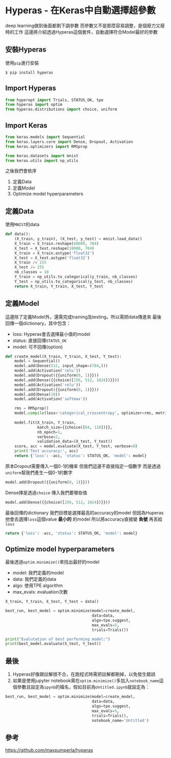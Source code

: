 # Hyperas - 在Keras中自動選擇超參數
deep learning做到後面都剩下調參數
而參數又不是那麼容易調整，是個廢力又廢時的工作
這邊將介紹透過Hyperas這個套件，自動選擇符合Model最好的參數

## 安裝Hyperas
使用`pip`進行安裝

```
$ pip install hyperas
```

## Import Hyperas

```python
from hyperopt import Trials, STATUS_OK, tpe
from hyperas import optim
from hyperas.distributions import choice, uniform
```

## Import Keras
```python
from keras.models import Sequential
from keras.layers.core import Dense, Dropout, Activation
from keras.optimizers import RMSprop

from keras.datasets import mnist
from keras.utils import np_utils
```

之後我們會依序
1. 定義Data
2. 定義Model
3. Optimize model hyperparameters

## 定義Data
使用`MNIST`的data

```python
def data():
    (X_train, y_train), (X_test, y_test) = mnist.load_data()
    X_train = X_train.reshape(60000, 784)
    X_test = X_test.reshape(10000, 784)
    X_train = X_train.astype('float32')
    X_test = X_test.astype('float32')
    X_train /= 255
    X_test /= 255
    nb_classes = 10
    Y_train = np_utils.to_categorical(y_train, nb_classes)
    Y_test = np_utils.to_categorical(y_test, nb_classes)
    return X_train, Y_train, X_test, Y_test
```
## 定義Model
這邊除了定義Model外，還需完成training及testing，所以需把data傳進來
最後回傳一個dictionary，其中包含：
* loss: Hyperas會去選擇最小值的model
* status: 直接回傳`STATUS_OK`
* model: 可不回傳(option)

```python
def create_model(X_train, Y_train, X_test, Y_test):
    model = Sequential()
    model.add(Dense(512, input_shape=(784,)))
    model.add(Activation('relu'))
    model.add(Dropout({{uniform(0, 1)}}))
    model.add(Dense({{choice([256, 512, 1024])}}))
    model.add(Activation('relu'))
    model.add(Dropout({{uniform(0, 1)}}))
    model.add(Dense(10))
    model.add(Activation('softmax'))

    rms = RMSprop()
    model.compile(loss='categorical_crossentropy', optimizer=rms, metrics=['accuracy'])
    
    model.fit(X_train, Y_train,
              batch_size={{choice([64, 128])}},
              nb_epoch=1,
              verbose=2,
              validation_data=(X_test, Y_test))
    score, acc = model.evaluate(X_test, Y_test, verbose=0)
    print('Test accuracy:', acc)
    return {'loss': -acc, 'status': STATUS_OK, 'model': model}
```

原本Dropout需要傳入一個0-1的機率
但我們這邊不直接指定一個數字
而是透過`uniform`幫我們產生一個0-1的數字

```python
model.add(Dropout({{uniform(0, 1)}}))
```

Dense擇是透過`choice`
傳入我們要哪些值

```python
model.add(Dense({{choice([256, 512, 1024])}}))
```

最後回傳的dictionary
我們目標是選擇最高的accuracy的model
但因為Huperas他會去選擇`loss`這個value **最小的** 的model
所以將accuracy直接變 **負號**
再丟給`loss`

```python
return {'loss': -acc, 'status': STATUS_OK, 'model': model}
```

## Optimize model hyperparameters
最後透過`optim.minimize()`來找出最好的model
* model: 我們定義的model
* data: 我們定義的data
* algo: 使用TPE algorithm
* max_evals: evaluation次數

```python
X_train, Y_train, X_test, Y_test = data()

best_run, best_model = optim.minimize(model=create_model,
                                      data=data,
                                      algo=tpe.suggest,
                                      max_evals=5,
                                      trials=Trials())

print("Evalutation of best performing model:")
print(best_model.evaluate(X_test, Y_test))
```

## 最後
1. Hyperas好像跟註解很不合，在跑程式時需把註解都刪掉，以免發生錯誤
2. 如果是使用jupyter notebook需在`optim.minimize()`多加入`notebook_name`這個參數且設定為`ipynb`的檔名，假如目前為`Untitled.ipynb`就設定為：
    
```python
best_run, best_model = optim.minimize(model=create_model,
                                      data=data,
                                      algo=tpe.suggest,
                                      max_evals=5,
                                      trials=Trials(),
                                      notebook_name='Untitled')
```

## 參考
https://github.com/maxpumperla/hyperas



